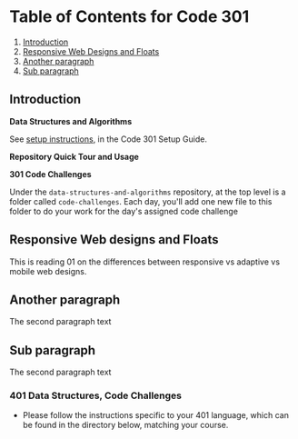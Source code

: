 # Table of Contents for Code 301
1. [Introduction](#introduction)
1. [Responsive Web Designs and Floats](#Responsive-web-designs-and-floats)
1. [Another paragraph](#paragraph2)
  1. [Sub paragraph](#sub-paragraph)


## Introduction<a name="introduction"></a>

__Data Structures and Algorithms__

See [setup instructions](https://codefellows.github.io/setup-guide/code-301/3-code-challenges), in the Code 301 Setup Guide.

__Repository Quick Tour and Usage__

__301 Code Challenges__

Under the `data-structures-and-algorithms` repository, at the top level is a folder called `code-challenges`. Each day, you'll add one new file to this folder to do your work for the day's assigned code challenge

## Responsive Web designs and Floats <a name="responsive-web-designs-and-floats"></a>
This is reading 01 on the differences between responsive vs adaptive vs mobile web designs.

## Another paragraph <a name="paragraph2"></a>
The second paragraph text

## Sub paragraph <a name="sub-paragraph"></a>
The second paragraph text

### 401 Data Structures, Code Challenges

- Please follow the instructions specific to your 401 language, which can be found in the directory below, matching your course.

